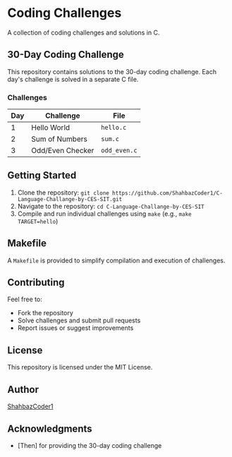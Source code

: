 # Coding Challenges

A collection of coding challenges and solutions in C.


## 30-Day Coding Challenge

This repository contains solutions to the 30-day coding challenge. Each day's challenge is solved in a separate C file.


### Challenges

| Day | Challenge | File |
| --- | --- | --- |
| 1   | Hello World | `hello.c` |
| 2   | Sum of Numbers | `sum.c` |
| 3   | Odd/Even Checker | `odd_even.c` |

## Getting Started

1. Clone the repository: `git clone https://github.com/ShahbazCoder1/C-Language-Challange-by-CES-SIT.git`
2. Navigate to the repository: `cd C-Language-Challange-by-CES-SIT`
3. Compile and run individual challenges using `make` (e.g., `make TARGET=hello`)


## Makefile

A `Makefile` is provided to simplify compilation and execution of challenges.


## Contributing

Feel free to:

*   Fork the repository
*   Solve challenges and submit pull requests
*   Report issues or suggest improvements


## License

This repository is licensed under the MIT License.


## Author

[ShahbazCoder1](https://github.com/ShahbazCoder1)


## Acknowledgments

*   [Then] for providing the 30-day coding challenge
